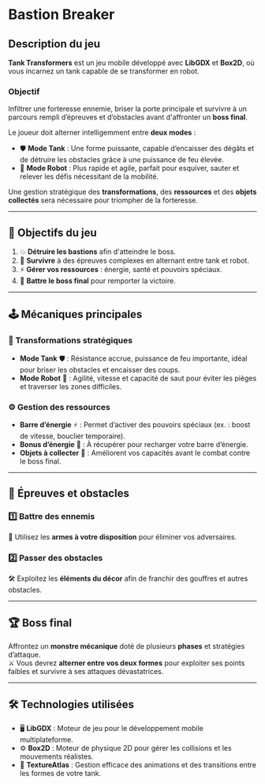 # Bastion Breaker

## Description du jeu  
**Tank Transformers** est un jeu mobile développé avec **LibGDX** et **Box2D**, où vous incarnez un tank capable de se transformer en robot.  

### Objectif  
Infiltrer une forteresse ennemie, briser la porte principale et survivre à un parcours rempli d’épreuves et d’obstacles avant d'affronter un **boss final**.  

Le joueur doit alterner intelligemment entre **deux modes** :  
- 🛡️ **Mode Tank** : Une forme puissante, capable d’encaisser des dégâts et de détruire les obstacles grâce à une puissance de feu élevée.  
- 🤖 **Mode Robot** : Plus rapide et agile, parfait pour esquiver, sauter et relever les défis nécessitant de la mobilité.  

Une gestion stratégique des **transformations**, des **ressources** et des **objets collectés** sera nécessaire pour triompher de la forteresse.

---

## 🎯 Objectifs du jeu  
1. 💥 **Détruire les bastions** afin d'atteindre le boss.  
2. 🔄 **Survivre** à des épreuves complexes en alternant entre tank et robot.  
3. ⚡ **Gérer vos ressources** : énergie, santé et pouvoirs spéciaux.  
4. 🤖 **Battre le boss final** pour remporter la victoire.  

---

## 🕹️ Mécaniques principales  

### 🔁 Transformations stratégiques  
- **Mode Tank** 🛡️ : Résistance accrue, puissance de feu importante, idéal pour briser les obstacles et encaisser des coups.  
- **Mode Robot** 🤖 : Agilité, vitesse et capacité de saut pour éviter les pièges et traverser les zones difficiles.  

### ⚙️ Gestion des ressources  
- **Barre d’énergie** ⚡ : Permet d’activer des pouvoirs spéciaux (ex. : boost de vitesse, bouclier temporaire).  
- **Bonus d’énergie** 🔋 : À récupérer pour recharger votre barre d’énergie.  
- **Objets à collecter** 🎁 : Améliorent vos capacités avant le combat contre le boss final.  

---

## 🚧 Épreuves et obstacles  

### 1️⃣ Battre des ennemis  
🔫 Utilisez les **armes à votre disposition** pour éliminer vos adversaires.  

### 2️⃣ Passer des obstacles  
🛠️ Exploitez les **éléments du décor** afin de franchir des gouffres et autres obstacles.  

---

## 🏆 Boss final  
Affrontez un **monstre mécanique** doté de plusieurs **phases** et stratégies d’attaque.  
⚔️ Vous devrez **alterner entre vos deux formes** pour exploiter ses points faibles et survivre à ses attaques dévastatrices.  

---

## 🛠️ Technologies utilisées  
- 🖥️ **LibGDX** : Moteur de jeu pour le développement mobile multiplateforme.  
- ⚙️ **Box2D** : Moteur de physique 2D pour gérer les collisions et les mouvements réalistes.  
- 🎨 **TextureAtlas** : Gestion efficace des animations et des transitions entre les formes de votre tank.  
